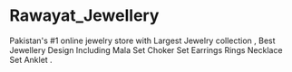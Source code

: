 # Rawayat_Jewellery
Pakistan's #1 online jewelry store with Largest Jewelry collection , Best Jewellery Design Including Mala Set Choker Set Earrings Rings Necklace Set Anklet .
